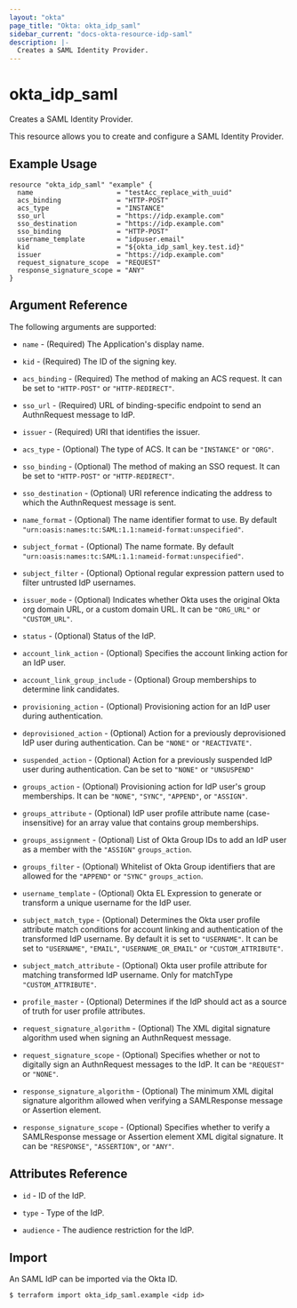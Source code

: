 ```yaml
---
layout: "okta"
page_title: "Okta: okta_idp_saml"
sidebar_current: "docs-okta-resource-idp-saml"
description: |-
  Creates a SAML Identity Provider.
---
```


# okta_idp_saml

Creates a SAML Identity Provider.

This resource allows you to create and configure a SAML Identity Provider.

## Example Usage

```hcl
resource "okta_idp_saml" "example" {
  name                     = "testAcc_replace_with_uuid"
  acs_binding              = "HTTP-POST"
  acs_type                 = "INSTANCE"
  sso_url                  = "https://idp.example.com"
  sso_destination          = "https://idp.example.com"
  sso_binding              = "HTTP-POST"
  username_template        = "idpuser.email"
  kid                      = "${okta_idp_saml_key.test.id}"
  issuer                   = "https://idp.example.com"
  request_signature_scope  = "REQUEST"
  response_signature_scope = "ANY"
}
```

## Argument Reference

The following arguments are supported:

* `name` - (Required) The Application's display name.

* `kid` - (Required) The ID of the signing key.

* `acs_binding` - (Required) The method of making an ACS request. It can be set to `"HTTP-POST"` or `"HTTP-REDIRECT"`.

* `sso_url` - (Required) URL of binding-specific endpoint to send an AuthnRequest message to IdP.

* `issuer` - (Required) URI that identifies the issuer.

* `acs_type` - (Optional) The type of ACS. It can be `"INSTANCE"` or `"ORG"`.

* `sso_binding` - (Optional) The method of making an SSO request. It can be set to `"HTTP-POST"` or `"HTTP-REDIRECT"`.

* `sso_destination` - (Optional) URI reference indicating the address to which the AuthnRequest message is sent.

* `name_format` - (Optional) The name identifier format to use. By default `"urn:oasis:names:tc:SAML:1.1:nameid-format:unspecified"`.

* `subject_format` - (Optional) The name formate. By default `"urn:oasis:names:tc:SAML:1.1:nameid-format:unspecified"`.

* `subject_filter` - (Optional) Optional regular expression pattern used to filter untrusted IdP usernames.

* `issuer_mode` - (Optional) Indicates whether Okta uses the original Okta org domain URL, or a custom domain URL. It can be `"ORG_URL"` or `"CUSTOM_URL"`.

* `status` - (Optional) Status of the IdP.

* `account_link_action` - (Optional) Specifies the account linking action for an IdP user.

* `account_link_group_include` - (Optional)	Group memberships to determine link candidates.

* `provisioning_action` - (Optional) Provisioning action for an IdP user during authentication.

* `deprovisioned_action` - (Optional) Action for a previously deprovisioned IdP user during authentication. Can be `"NONE"` or `"REACTIVATE"`.

* `suspended_action` - (Optional) Action for a previously suspended IdP user during authentication. Can be set to `"NONE"` or `"UNSUSPEND"`

* `groups_action` - (Optional) Provisioning action for IdP user's group memberships. It can be `"NONE"`, `"SYNC"`, `"APPEND"`, or `"ASSIGN"`.

* `groups_attribute` - (Optional) IdP user profile attribute name (case-insensitive) for an array value that contains group memberships.

* `groups_assignment` - (Optional) List of Okta Group IDs to add an IdP user as a member with the `"ASSIGN"` `groups_action`.

* `groups_filter` - (Optional) Whitelist of Okta Group identifiers that are allowed for the `"APPEND"` or `"SYNC"` `groups_action`.

* `username_template` - (Optional) Okta EL Expression to generate or transform a unique username for the IdP user.

* `subject_match_type` - (Optional) Determines the Okta user profile attribute match conditions for account linking and authentication of the transformed IdP username. By default it is set to `"USERNAME"`. It can be set to `"USERNAME"`, `"EMAIL"`, `"USERNAME_OR_EMAIL"` or `"CUSTOM_ATTRIBUTE"`.

* `subject_match_attribute` - (Optional) Okta user profile attribute for matching transformed IdP username. Only for matchType `"CUSTOM_ATTRIBUTE"`.

* `profile_master` - (Optional) Determines if the IdP should act as a source of truth for user profile attributes.

* `request_signature_algorithm` - (Optional) The XML digital signature algorithm used when signing an AuthnRequest message.

* `request_signature_scope` - (Optional) Specifies whether or not to digitally sign an AuthnRequest messages to the IdP. It can be `"REQUEST"` or `"NONE"`.

* `response_signature_algorithm` - (Optional) The minimum XML digital signature algorithm allowed when verifying a SAMLResponse message or Assertion element.

* `response_signature_scope` - (Optional) Specifies whether to verify a SAMLResponse message or Assertion element XML digital signature. It can be `"RESPONSE"`, `"ASSERTION"`, or `"ANY"`.

## Attributes Reference

* `id` - ID of the IdP.

* `type` - Type of the IdP.

* `audience` - The audience restriction for the IdP.

## Import

An SAML IdP can be imported via the Okta ID.

```
$ terraform import okta_idp_saml.example <idp id>
```
